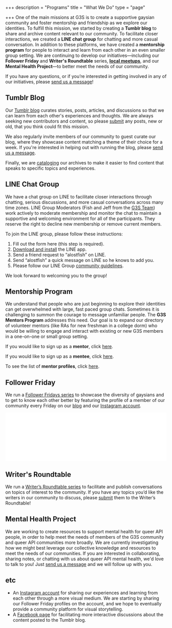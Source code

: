 +++
description = "Programs"
title = "What We Do"
type = "page"

+++
One of the main missions at G3S is to create a supportive gaysian community and foster mentorship and friendship as we explore our identities. To fulfill this mission, we started by creating a __Tumblr blog__ to share and archive content relevant to our community. To facilitate closer interactions, we created a __LINE chat group__ for chatting and more casual conversation. In addition to these platforms, we have created a __mentorship program__ for people to interact and learn from each other in an even smaller group setting. We are continuing to develop our initiatives—including our __Follower Friday__ and __Writer's Roundtable__ series, [__local meetups__](/meetups), and our __Mental Health Project__—to better meet the needs of our community.

If you have any questions, or if you’re interested in getting involved in any of our initiatives, please [send us a message](/contact)!

## <a name="blog"></a> Tumblr Blog

Our [Tumblr blog](http://gaysianthirdspace.tumblr.com) curates stories, posts, articles, and discussions so that we can learn from each other's experiences and thoughts. We are always seeking new contributors and content, so please [submit](http://gaysianthirdspace.tumblr.com/submit) any posts, new or old, that you think could fit this mission.

We also regularly invite members of our community to guest curate our blog, where they showcase content matching a theme of their choice for a week. If you're interested in helping out with running the blog, please [send us a message](/contact).

Finally, we are [cataloging](http://gaysianthirdspace.tumblr.com/tags) our archives to make it easier to find content that speaks to specific topics and experiences.

## <a name="linechat"></a> LINE Chat Group

We have a chat group on LINE to facilitate closer interactions through chatting, serious discussions, and more casual conversations across many time zones. LINE Group Moderators (Fish and Jeff from the [G3S Team](/about#team)) work actively to moderate membership and monitor the chat to maintain a supportive and welcoming environment for all of the participants. They reserve the right to decline new membership or remove current members.

To join the LINE group, please follow these instructions:

1. Fill out the form here (this step is required).
2. [Download and install](https://line.me/en/download) the LINE app.
3. Send a friend request to “alostfish” on LINE.
4. Send “alostfish” a quick message on LINE so he knows to add you.
5. Please follow our LINE Group [community guidelines](https://docs.google.com/document/d/1bPTXCXAYPnEbOu428BZbERMQEdl5_RKLLNzAM3RuwK4/edit?usp=sharing).

We look forward to welcoming you to the group!

## <a name="mentorship"></a> Mentorship Program

We understand that people who are just beginning to explore their identities can get overwhelmed with large, fast paced group chats. Sometimes it is challenging to summon the courage to message unfamiliar people. The __G3S Mentors Program__ addresses this need. Our goal is to expand our directory of volunteer mentors (like RAs for new freshman in a college dorm) who would be willing to engage and interact with existing or new G3S members in a one-on-one or small group setting.

If you would like to sign up as a __mentor__, click [here](https://docs.google.com/forms/d/e/1FAIpQLSd2FvWZ0IQhHNVpH4L05bPFnX3Bl8C-1fW7pntc52HxIieY0g/viewform?c=0&w=1).

If you would like to sign up as a __mentee__, click [here](https://docs.google.com/forms/d/e/1FAIpQLSdyfccqu3Ngg18KvDpURP_LCmTArBQgBlslHLyjo6SXTXICqg/viewform?c=0&w=1).

To see the list of __mentor profiles__, click [here](https://docs.google.com/spreadsheets/d/1a4RyU_K5hpO7BnNe2gZpwoxDOhkzzw-Rd6aXTucImPM/edit?usp=sharing).

## <a name="followers"></a> Follower Friday

We run a [Follower Fridays series](http://gaysianthirdspace.tumblr.com/tagged/followerfriday) to showcase the diversity of gaysians and to get to know each other better by featuring the profile of a member of our community every Friday on our [blog](#blog) and our [Instagram account](#instagram).

<!-- LightWidget WIDGET --><script src="//lightwidget.com/widgets/lightwidget.js"></script><iframe src="//lightwidget.com/widgets/5bcf39dda36f5466b3e992646162edbb.html" scrolling="no" allowtransparency="true" class="lightwidget-widget" style="width: 100%; border: 0; overflow: hidden;"></iframe>

## <a name="writersroundtable"></a> Writer's Roundtable

We run a [Writer’s Roundtable series](http://gaysianthirdspace.tumblr.com/tagged/askG3S/chrono) to facilitate and publish conversations on topics of interest to the community. If you have any topics you’d like the writers in our community to discuss, please [submit](http://gaysianthirdspace.tumblr.com/writers-roundtable) them to the Writer’s Roundtable!

## <a name="mentalhealth"></a> Mental Health Project

We are working to create resources to support mental health for queer API people, in order to help meet the needs of members of the G3S community and queer API communities more broadly. We are currently investigating how we might best leverage our collective knowledge and resources to meet the needs of our communities. If you are interested in collaborating, sharing notes, or chatting with us about queer API mental health, we'd love to talk to you! Just [send us a message](/contact) and we will follow up with you.

## etc

- An [Instagram account](http://www.instagram.com/gaysianthirdspace/) for sharing our experiences and learning from each other through a more visual medium. We are starting by sharing our Follower Friday profiles on the account, and we hope to eventually provide a community platform for visual storytelling.
- A [Facebook page](https://www.facebook.com/gaysianthirdspace) for facilitating more interactive discussions about the content posted to the Tumblr blog.
